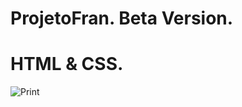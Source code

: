 ﻿# ProjetoFran. Beta Version.
# HTML & CSS. 

![Print](https://user-images.githubusercontent.com/101474322/163624034-2875757f-5ac2-43b2-85be-352e5cbd9a3c.png)
